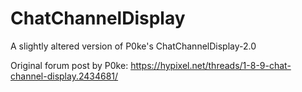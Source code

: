 # ChatChannelDisplay
A slightly altered version of P0ke's ChatChannelDisplay-2.0

Original forum post by P0ke: https://hypixel.net/threads/1-8-9-chat-channel-display.2434681/

